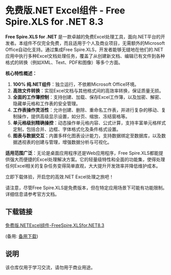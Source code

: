 # 免费版.NET Excel组件 - Free Spire.XLS for .NET 8.3

**Free Spire.XLS for .NET** 是一款卓越的免费Excel处理工具，面向.NET平台的开发者。本组件不仅完全免费，而且适用于个人及商业项目，无需额外的Microsoft Office自动化支持。通过集成Free Spire.XLS，开发者能够无缝地在他们的.NET应用中执行多种Excel文档处理任务，覆盖了从创建新文档、编辑已有文件到各种格式的转换（例如XML、Text、PDF和图像）等多个方面。

**核心特性概述：**
1. **100% 纯.NET组件**：独立运行，不依赖Microsoft Office环境。
2. **高效文件转换**：实现Excel文档与其他格式间的高效率转换，保证质量无损。
3. **全面的工作簿控制**：支持创建、加载、保存Excel工作簿，以及加密、解密、隐藏单元格和工作表的安全管理。
4. **工作表操作灵活性**：允许创建、删除、重命名工作表，并进行复杂的移动、复制操作，提供高级显示设置，如分页、缩放、冻结窗格等。
5. **单元格级别精确操控**：动态操作单元格内容、公式计算，支持丰富单元格样式定制，包括合并、边框、字体格式化及条件格式设置。
6. **图表与数据交互**：内置多样化图表设计能力，支持数据绑定至数据库，以及数据透视表的创建与管理，增强数据分析与可视化。

**适用范围广泛**：无论是桌面应用程序还是Web应用程序，Free Spire.XLS都能提供强大而便捷的Excel处理解决方案。它的轻量级特性和全面的功能集，使得处理任何Excel相关的复杂任务变得简单直观，大大提升开发效率并降低维护成本。

立即下载体验，开启您的高效.NET Excel处理之旅吧！

请注意，尽管Free Spire.XLS是免费版本，但在特定应用场景下可能有功能限制。详细信息请参考官方文档。

## 下载链接
[免费版.NETExcel组件-FreeSpire.XLSfor.NET8.3](https://pan.quark.cn/s/7a306fe09881) 

(备用: [备用下载](https://pan.baidu.com/s/1MAebRs8MleMG70wOM7BJtw?pwd=1234))

## 说明

该仓库仅用于学习交流，请勿用于商业用途。
